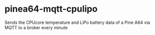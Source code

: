 # pinea64-mqtt-cpulipo
Sends the CPUcore temperature and LiPo battery data of a Pine A64 via MQTT to a broker every minute
